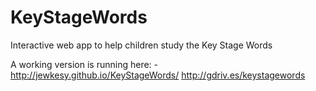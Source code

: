 KeyStageWords
=============

Interactive web app to help children study the Key Stage Words

A working version is running here: - 
  http://jewkesy.github.io/KeyStageWords/ 
  http://gdriv.es/keystagewords
